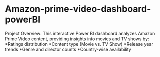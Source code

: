 # Amazon-prime-video-dashboard-powerBI
Project Overview:
 This interactive Power BI dashboard analyzes Amazon Prime Video content, providing insights into movies and TV shows by:
  *Ratings distribution
  *Content type (Movie vs. TV Show)
  *Release year trends
  *Genre and director counts
  *Country-wise availability
